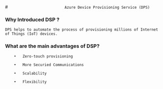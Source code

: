 
#`                           Azure Device Provisioning Service (DPS)                         `

### Why Introduced DSP ?

	DPS helps to automate the process of provisioning millions of Internet of Things (IoT) devices.
  
### What are the main advantages of DSP?

		•	Zero-touch provisioning
  
		•	More Securied Communications
  
		•	Scalability
  
		•	Flexibility
  
